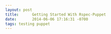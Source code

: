 ```yaml
---
layout: post
title:      Getting Started With Rspec-Puppet
date:       2014-06-06 17:16:31 -0700
tags: testing puppet
---
```


